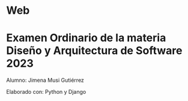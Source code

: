 # Web
# Examen Ordinario de la materia Diseño y Arquitectura de Software 2023

Alumno: Jimena Musi Gutiérrez

Elaborado con: Python y Django
